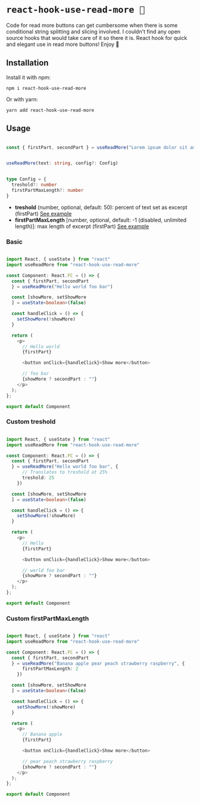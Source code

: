 # `react-hook-use-read-more 📖`

Code for read more buttons can get cumbersome when there is some conditional string splitting and slicing involved. I couldn't find any open source hooks that would take care of it so there it is. React hook for quick and elegant use in read more buttons! Enjoy 🤗

## Installation 

Install it with npm:

```
npm i react-hook-use-read-more
```

Or with yarn:

```
yarn add react-hook-use-read-more
```

## Usage

```typescript

const { firstPart, secondPart } = useReadMore("Lorem ipsum dolor sit amet")

```

```typescript

useReadMore(text: string, config?: Config)

```

```typescript

type Config = {
  treshold?: number
  firstPartMaxLength?: number
}

```

  - <b>treshold</b> (number, optional, default: 50): percent of text set as excerpt (firstPart) [See example](#custom-treshold)
  - <b>firstPartMaxLength</b> [number, optional, default: -1 (disabled, unlimited length)]: max length of excerpt (firstPart) [See example](#custom-firstpartmaxlength)

### Basic

```typescript

import React, { useState } from "react"
import useReadMore from "react-hook-use-read-more"

const Component: React.FC = () => {
  const { firstPart, secondPart
  } = useReadMore("Hello world foo bar")

  const [showMore, setShowMore
  ] = useState<boolean>(false)

  const handleClick = () => {
    setShowMore(!showMore)
  }

  return (
    <p>
      // Hello world   
      {firstPart}

      <button onClick={handleClick}>Show more</button>

      // foo bar
      {showMore ? secondPart : ""}
    </p>
  );
};

export default Component

```

### Custom treshold

```typescript

import React, { useState } from "react"
import useReadMore from "react-hook-use-read-more"

const Component: React.FC = () => {
  const { firstPart, secondPart
  } = useReadMore("Hello world foo bar", {
      // Translates to treshold at 25%   
      treshold: 25
    })

  const [showMore, setShowMore
  ] = useState<boolean>(false)

  const handleClick = () => {
    setShowMore(!showMore)
  }

  return (
    <p>
      // Hello
      {firstPart}

      <button onClick={handleClick}>Show more</button>

      // world foo bar
      {showMore ? secondPart : ""}
    </p>
  );
};

export default Component

```

### Custom firstPartMaxLength

```typescript

import React, { useState } from "react"
import useReadMore from "react-hook-use-read-more"

const Component: React.FC = () => {
  const { firstPart, secondPart
  } = useReadMore("Banana apple pear peach strawberry raspberry", {
      firstPartMaxLength: 2
    })

  const [showMore, setShowMore
  ] = useState<boolean>(false)

  const handleClick = () => {
    setShowMore(!showMore)
  }

  return (
    <p>
      // Banana apple
      {firstPart}

      <button onClick={handleClick}>Show more</button>

      // pear peach strawberry raspberry
      {showMore ? secondPart : ""}
    </p>
  );
};

export default Component

```
